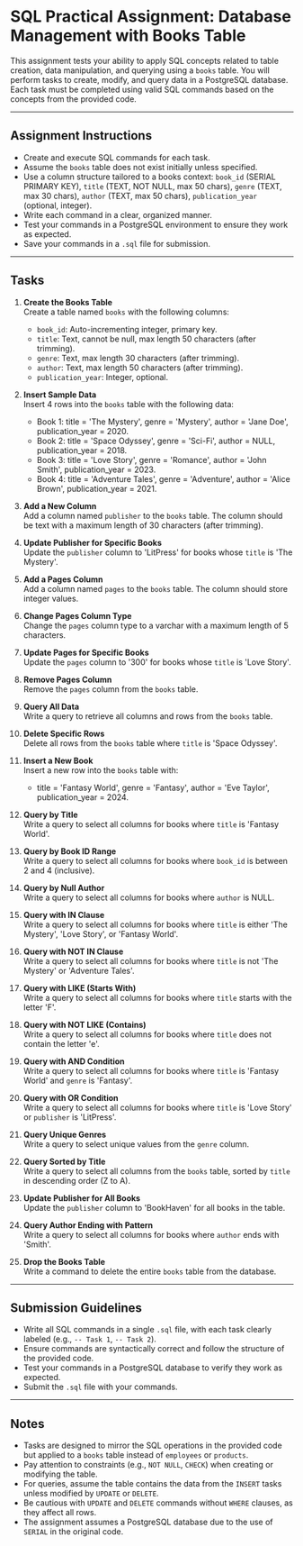 # SQL Practical Assignment: Database Management with Books Table

This assignment tests your ability to apply SQL concepts related to table creation, data manipulation, and querying using a `books` table. You will perform tasks to create, modify, and query data in a PostgreSQL database. Each task must be completed using valid SQL commands based on the concepts from the provided code.

---

## Assignment Instructions
- Create and execute SQL commands for each task.
- Assume the `books` table does not exist initially unless specified.
- Use a column structure tailored to a books context: `book_id` (SERIAL PRIMARY KEY), `title` (TEXT, NOT NULL, max 50 chars), `genre` (TEXT, max 30 chars), `author` (TEXT, max 50 chars), `publication_year` (optional, integer).
- Write each command in a clear, organized manner.
- Test your commands in a PostgreSQL environment to ensure they work as expected.
- Save your commands in a `.sql` file for submission.

---

## Tasks

1. **Create the Books Table**  
   Create a table named `books` with the following columns:  
   - `book_id`: Auto-incrementing integer, primary key.  
   - `title`: Text, cannot be null, max length 50 characters (after trimming).  
   - `genre`: Text, max length 30 characters (after trimming).  
   - `author`: Text, max length 50 characters (after trimming).  
   - `publication_year`: Integer, optional.

2. **Insert Sample Data**  
   Insert 4 rows into the `books` table with the following data:  
   - Book 1: title = 'The Mystery', genre = 'Mystery', author = 'Jane Doe', publication_year = 2020.  
   - Book 2: title = 'Space Odyssey', genre = 'Sci-Fi', author = NULL, publication_year = 2018.  
   - Book 3: title = 'Love Story', genre = 'Romance', author = 'John Smith', publication_year = 2023.  
   - Book 4: title = 'Adventure Tales', genre = 'Adventure', author = 'Alice Brown', publication_year = 2021.

3. **Add a New Column**  
   Add a column named `publisher` to the `books` table. The column should be text with a maximum length of 30 characters (after trimming).

4. **Update Publisher for Specific Books**  
   Update the `publisher` column to 'LitPress' for books whose `title` is 'The Mystery'.

5. **Add a Pages Column**  
   Add a column named `pages` to the `books` table. The column should store integer values.

6. **Change Pages Column Type**  
   Change the `pages` column type to a varchar with a maximum length of 5 characters.

7. **Update Pages for Specific Books**  
   Update the `pages` column to '300' for books whose `title` is 'Love Story'.

8. **Remove Pages Column**  
   Remove the `pages` column from the `books` table.

9. **Query All Data**  
   Write a query to retrieve all columns and rows from the `books` table.

10. **Delete Specific Rows**  
    Delete all rows from the `books` table where `title` is 'Space Odyssey'.

11. **Insert a New Book**  
    Insert a new row into the `books` table with:  
    - title = 'Fantasy World', genre = 'Fantasy', author = 'Eve Taylor', publication_year = 2024.

12. **Query by Title**  
    Write a query to select all columns for books where `title` is 'Fantasy World'.

13. **Query by Book ID Range**  
    Write a query to select all columns for books where `book_id` is between 2 and 4 (inclusive).

14. **Query by Null Author**  
    Write a query to select all columns for books where `author` is NULL.

15. **Query with IN Clause**  
    Write a query to select all columns for books where `title` is either 'The Mystery', 'Love Story', or 'Fantasy World'.

16. **Query with NOT IN Clause**  
    Write a query to select all columns for books where `title` is not 'The Mystery' or 'Adventure Tales'.

17. **Query with LIKE (Starts With)**  
    Write a query to select all columns for books where `title` starts with the letter 'F'.

18. **Query with NOT LIKE (Contains)**  
    Write a query to select all columns for books where `title` does not contain the letter 'e'.

19. **Query with AND Condition**  
    Write a query to select all columns for books where `title` is 'Fantasy World' and `genre` is 'Fantasy'.

20. **Query with OR Condition**  
    Write a query to select all columns for books where `title` is 'Love Story' or `publisher` is 'LitPress'.

21. **Query Unique Genres**  
    Write a query to select unique values from the `genre` column.

22. **Query Sorted by Title**  
    Write a query to select all columns from the `books` table, sorted by `title` in descending order (Z to A).

23. **Update Publisher for All Books**  
    Update the `publisher` column to 'BookHaven' for all books in the table.

24. **Query Author Ending with Pattern**  
    Write a query to select all columns for books where `author` ends with 'Smith'.

25. **Drop the Books Table**  
    Write a command to delete the entire `books` table from the database.

---

## Submission Guidelines
- Write all SQL commands in a single `.sql` file, with each task clearly labeled (e.g., `-- Task 1`, `-- Task 2`).
- Ensure commands are syntactically correct and follow the structure of the provided code.
- Test your commands in a PostgreSQL database to verify they work as expected.
- Submit the `.sql` file with your commands.

---

## Notes
- Tasks are designed to mirror the SQL operations in the provided code but applied to a `books` table instead of `employees` or `products`.
- Pay attention to constraints (e.g., `NOT NULL`, `CHECK`) when creating or modifying the table.
- For queries, assume the table contains the data from the `INSERT` tasks unless modified by `UPDATE` or `DELETE`.
- Be cautious with `UPDATE` and `DELETE` commands without `WHERE` clauses, as they affect all rows.
- The assignment assumes a PostgreSQL database due to the use of `SERIAL` in the original code.